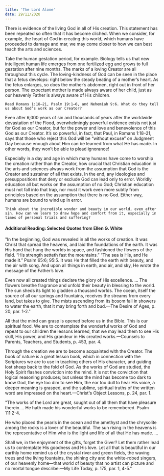 ```yaml
---
title: 'The Lord Alone'
date: 29/11/2020
---
```


There is evidence of the living God in all of His creation. This statement has been repeated so often that it has become clichéd. When we consider, for example, the heart of God in creating this world, which humans have proceeded to damage and mar, we may come closer to how we can best teach the arts and sciences.

Take the human gestation period, for example. Biology tells us that new intelligent human life emerges from one fertilized egg and grows to full gestation after nine months. The marks of a loving Creator are all throughout this cycle. The loving-kindness of God can be seen in the place that a fetus develops: right below the steady beating of a mother’s heart. As the fetus enlarges, so does the mother’s abdomen, right out in front of her person. The expectant mother is made always aware of her child, just as our heavenly Father is always aware of His children.

`Read Romans 1:18–21, Psalm 19:1–6, and Nehemiah 9:6. What do they tell us about God’s work as our Creator?`

Even after 6,000 years of sin and thousands of years after the worldwide devastation of the Flood, overwhelmingly powerful evidence exists not just for God as our Creator, but for the power and love and benevolence of this God as our Creator. It’s so powerful, in fact, that Paul, in Romans 1:18–21, says that those who reject this God will be “without excuse” on Judgment Day because enough about Him can be learned from what He has made. In other words, they won’t be able to plead ignorance!

Especially in a day and age in which many humans have come to worship the creation rather than the Creator, how crucial that Christian education in the arts and sciences always work from the assumption that God is the Creator and sustainer of all that exists. In the end, any ideologies and presuppositions that deny or exclude God can lead only to error. Worldly education all but works on the assumption of no God; Christian education must not fall into that trap, nor must it work even more subtly from principles based on the assumption that there is no God. Either way, humans are bound to wind up in error.

`Think about the incredible wonder and beauty in our world, even after sin. How can we learn to draw hope and comfort from it, especially in times of personal trials and suffering?`

#### Additional Reading: Selected Quotes from Ellen G. White

"In the beginning, God was revealed in all the works of creation. It was Christ that spread the heavens, and laid the foundations of the earth. It was His hand that hung the worlds in space, and fashioned the flowers of the field. “His strength setteth fast the mountains.” “The sea is His, and He made it.” Psalm 65:6; 95:5. It was He that filled the earth with beauty, and the air with song. And upon all things in earth, and air, and sky, He wrote the message of the Father’s love.

Even now all created things declare the glory of His excellence. ... The flowers breathe fragrance and unfold their beauty in blessing to the world. The sun sheds its light to gladden a thousand worlds. The ocean, itself the source of all our springs and fountains, receives the streams from every land, but takes to give. The mists ascending from its bosom fall in showers to water the earth, that it may bring forth and bud.—The Desire of Ages, p. 20, par. 1-2."

All that the mind can grasp is opened before us in the Bible. This is our spiritual food. We are to contemplate the wonderful works of God and repeat to our children the lessons learned, that we may lead them to see His skill, His power, and His grandeur in His created works.—Counsels to Parents, Teachers, and Students, p. 453, par. 4.

Through the creation we are to become acquainted with the Creator. The book of nature is a great lesson book, which in connection with the Scriptures we are to use in teaching others of His character, and guiding lost sheep back to the fold of God. As the works of God are studied, the Holy Spirit flashes conviction into the mind. It is not the conviction that logical reasoning produces; but unless the mind has become too dark to know God, the eye too dim to see Him, the ear too dull to hear His voice, a deeper meaning is grasped, and the sublime, spiritual truths of the written word are impressed on the heart.—Christ's Object Lessons, p. 24, par. 1.

"The works of the Lord are great, sought out of all them that have pleasure therein.... He hath made his wonderful works to be remembered. Psalm 111:2-4.

He who placed the pearls in the ocean and the amethyst and the chrysolite among the rocks is a lover of the beautiful. The sun rising in the heavens is the representative of Him who is the light and life of all that He has made. ...

Shall we, in the enjoyment of the gifts, forget the Giver? Let them rather lead us to contemplate His goodness and His love. Let all that is beautiful in our earthly home remind us of the crystal river and green fields, the waving trees and the living fountains, the shining city and the white-robed singers, of our heavenly home—that world of beauty that no artist can picture and no mortal tongue describe.—My Life Today, p. 175, par. 1, 4-5."